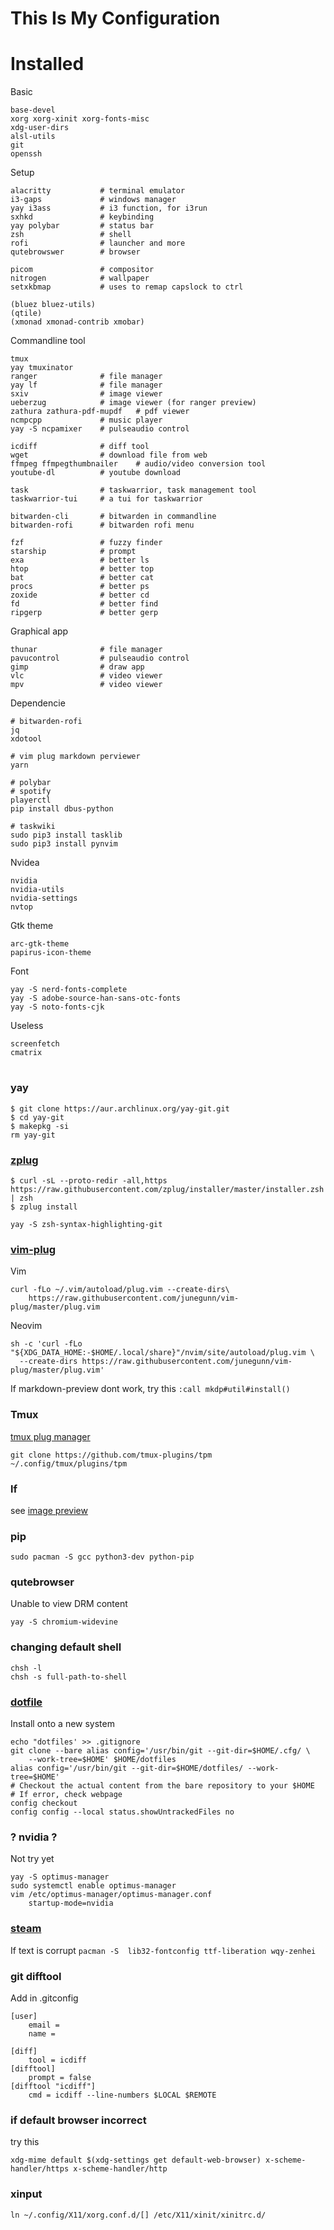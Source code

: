 # This Is My Configuration

# Installed

Basic
```
base-devel
xorg xorg-xinit xorg-fonts-misc
xdg-user-dirs
alsl-utils
git
openssh
```

Setup
```
alacritty           # terminal emulator
i3-gaps             # windows manager
yay i3ass           # i3 function, for i3run
sxhkd               # keybinding
yay polybar         # status bar
zsh                 # shell
rofi                # launcher and more
qutebrowswer        # browser

picom               # compositor
nitrogen            # wallpaper
setxkbmap           # uses to remap capslock to ctrl
```
```
(bluez bluez-utils)
(qtile)
(xmonad xmonad-contrib xmobar)
```


Commandline tool
```
tmux
yay tmuxinator
ranger              # file manager
yay lf              # file manager
sxiv                # image viewer
ueberzug            # image viewer (for ranger preview)
zathura zathura-pdf-mupdf   # pdf viewer
ncmpcpp             # music player
yay -S ncpamixer    # pulseaudio control

icdiff              # diff tool
wget                # download file from web
ffmpeg ffmpegthumbnailer    # audio/video conversion tool
youtube-dl          # youtube download

task                # taskwarrior, task management tool
taskwarrior-tui     # a tui for taskwarrior

bitwarden-cli       # bitwarden in commandline
bitwarden-rofi      # bitwarden rofi menu

fzf                 # fuzzy finder
starship            # prompt
exa                 # better ls
htop                # better top
bat                 # better cat
procs               # better ps
zoxide              # better cd
fd                  # better find
ripgerp             # better gerp
```

Graphical app
```
thunar              # file manager
pavucontrol         # pulseaudio control
gimp                # draw app
vlc                 # video viewer
mpv                 # video viewer
```

Dependencie
```
# bitwarden-rofi
jq
xdotool

# vim plug markdown perviewer
yarn

# polybar
# spotify
playerctl
pip install dbus-python

# taskwiki
sudo pip3 install tasklib
sudo pip3 install pynvim

```

Nvidea
```
nvidia
nvidia-utils
nvidia-settings
nvtop
```

Gtk theme
```
arc-gtk-theme
papirus-icon-theme
```

Font
```
yay -S nerd-fonts-complete
yay -S adobe-source-han-sans-otc-fonts
yay -S noto-fonts-cjk
```

Useless
```
screenfetch
cmatrix
```






#

### yay
```
$ git clone https://aur.archlinux.org/yay-git.git
$ cd yay-git
$ makepkg -si
rm yay-git
```

### **[zplug](https://github.com/zplug/zplug)**
```
$ curl -sL --proto-redir -all,https https://raw.githubusercontent.com/zplug/installer/master/installer.zsh | zsh
$ zplug install
```
```
yay -S zsh-syntax-highlighting-git
```


### **[vim-plug](https://github.com/junegunn/vim-plug)**
Vim
```
curl -fLo ~/.vim/autoload/plug.vim --create-dirs\
    https://raw.githubusercontent.com/junegunn/vim-plug/master/plug.vim
```
Neovim
```
sh -c 'curl -fLo "${XDG_DATA_HOME:-$HOME/.local/share}"/nvim/site/autoload/plug.vim \
  --create-dirs https://raw.githubusercontent.com/junegunn/vim-plug/master/plug.vim'
```
If markdown-preview dont work, try this `:call mkdp#util#install()`


### Tmux
[tmux plug manager](https://github.com/tmux-plugins/tpm)
```
git clone https://github.com/tmux-plugins/tpm ~/.config/tmux/plugins/tpm
```



### lf
see [image preview](https://github.com/cirala/lfimg)


### pip
```
sudo pacman -S gcc python3-dev python-pip
```

### qutebrowser
Unable to view DRM content
```
yay -S chromium-widevine
```

### changing default shell
```
chsh -l
chsh -s full-path-to-shell
```

### [dotfile](https://www.atlassian.com/git/tutorials/dotfiles)
Install onto a new system
```
echo "dotfiles' >> .gitignore
git clone --bare alias config='/usr/bin/git --git-dir=$HOME/.cfg/ \
    --work-tree=$HOME' $HOME/dotfiles
alias config='/usr/bin/git --git-dir=$HOME/dotfiles/ --work-tree=$HOME'
# Checkout the actual content from the bare repository to your $HOME
# If error, check webpage
config checkout
config config --local status.showUntrackedFiles no
```

### ? nvidia ?
Not try yet
```
yay -S optimus-manager
sudo systemctl enable optimus-manager
vim /etc/optimus-manager/optimus-manager.conf
    startup-mode=nvidia
```


### [steam](https://www.chrisatmachine.com/Linux/08-steam-on-linux/)
If text is corrupt
` pacman -S  lib32-fontconfig ttf-liberation wqy-zenhei `


### git difftool
Add in .gitconfig
```
[user]
    email =
    name =

[diff]
    tool = icdiff
[difftool]
    prompt = false
[difftool "icdiff"]
    cmd = icdiff --line-numbers $LOCAL $REMOTE
```

### if default browser incorrect
try this
```
xdg-mime default $(xdg-settings get default-web-browser) x-scheme-handler/https x-scheme-handler/http
```

### xinput
```
ln ~/.config/X11/xorg.conf.d/[] /etc/X11/xinit/xinitrc.d/
```

